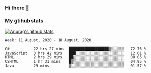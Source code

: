 ### Hi there 👋

### My gtihub stats

[![Anurag's github stats](https://github-readme-stats.vercel.app/api?username=gaozhidong)](https://github.com/gaozhidong/github-readme-stats)

<!--START_SECTION:waka-->
```text
Week: 11 August, 2020 - 18 August, 2020

C#           22 hrs 27 mins  ██████████████████▒░░░░░░   72.76 % 
JavaScript   3 hrs 42 mins   ███░░░░░░░░░░░░░░░░░░░░░░   12.01 % 
HTML         2 hrs 29 mins   ██░░░░░░░░░░░░░░░░░░░░░░░   08.05 % 
CSHTML       1 hr 31 mins    █▒░░░░░░░░░░░░░░░░░░░░░░░   04.95 % 
Java         29 mins         ▒░░░░░░░░░░░░░░░░░░░░░░░░   01.57 % 
```
<!--END_SECTION:waka-->